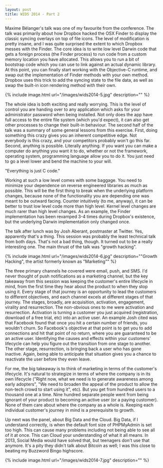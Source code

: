 ```yaml
---
layout: post
title: WIDS 2014 - Part 2
---
```


Maxime Bélanger's talk was one of my favourite from the conference. The talk was primarily about how Dropbox hacked the OSX Finder to display the classic syncing overlays on top of file icons. The level of modification is pretty insane, and I was quite surprised the extent to which Dropbox messes with the Finder. The core idea is to write low level Darwin code that gets a foreign process (the Finder process) to run code from a custom memory location you have allocated. This allows you to run a bit of bootstrap code which you can use to link against an actual dynamic library. At this point, you can finally start working with the Objective-C runtime, and swap out the implementation of Finder methods with your own method. Dropbox uses this trick to add the syncing state to the file data, as well as swap the built-in icon rendering method with their own.

{% include image.html 	url="/images/wids2014-5.jpg" description="" %}

The whole idea is both exciting and really worrying. This is the level of control you are handing over to any application which asks for your administrator password when being installed. Not only does the app have full access to the entire file system (which you'd expect), it can also get other processes to change their built-in behaviour. The second half of the talk was a summary of some general lessons from this exercise. First, doing something this crazy gives you an inherent competitive edge. Not everybody is this crazy, and your competitors probably won't go this far. Second, anything is possible. Literally anything. If you want you can make a computer do anything you want it to do, whether or not the framework, operating system, programming language allow you to do it. You just need to go a level lower and bend the machine to your will.

"Everything is just C code."

Working at such a low level comes with some baggage. You need to minimize your dependence on reverse engineered libraries as much as possible. This will be the first thing to break when the underlying platform changes, because none of the functionality you are depending one was meant to be outward facing. Counter intuitively (to me, anyway), it can be better to trust low level code more than high level. Kernel level changes are much rarer than high level changes. As an example, the Finder implementation has been revamped 3-4 times during Dropbox's existence, but the underlying Darwin implementation only changed once.

The talk after lunch was by Josh Aberant, postmaster at Twitter. Yes, apparently that's a thing. This session was probably the least technical talk from both days. That's not a bad thing, though. It turned out to be a really interesting one. The main thrust of the talk was "growth hacking".

{% include image.html 	url="/images/wids2014-6.jpg" description="\"Growth Hacking\", the artist formerly known as \"Marketing\"" %}

The three primary channels he covered were email, push, and SMS. I'd never thought of push notifications as a marketing channel, but the key takeaway from this session was keeping the customer's entire lifecycle in mind, from the first time they hear about the product to when they stop using it. Every stage of that journey is an opportunity to lead the customers to different objectives, and each channel excels at different stages of that journey. The stages, broadly, are acquisition, activation, engagement, virality and resurrection. The non-obvious ones to me were activation and resurrection. Activation is turning a customer you just acquired (registration, download of a free trial, etc) into an active user. An example Josh cited was that Facebook found that once you hit a certain number of friends, you wouldn't churn. So Facebook's objective at that point is to get you to add connections and hit that point of no return, where you are guaranteed to be an active user. Identifying the causes and effects within your customers' lifecycle can help you figure out the transition from one stage to another. The other stage, resurrection, is bringing back a user who has gone inactive. Again, being able to anticipate that situation gives you a chance to reactivate the user before they even leave.

For me, the big takeaway is to think of marketing in terms of the customer's lifecycle. It's natural to strategize in terms of where the company is in its own lifecycle ("Right now, what we need is to generate awareness among early adopters", "We need to broaden the appeal of the product to allow the non-tech crowd to start using it", etc). But you get from hundred users to a thousand one at a time. Nine hundred separate people went from being ignorant of your product to becoming an active user (or a paying customer). None of them care about where the company as a whole is. Keeping each individual customer's journey in mind is a prerequisite to growth.

Up next was the panel, about Big Data and the Cloud. Big Data, if I understand correctly, is when the default font size of PHPMyAdmin is set too high. This can cause many problems including not being able to see all of it at once. This can Cloud your understanding of what it all means. In 2013, Social Media would have solved that, but teenagers don't use that anymore. It's a pity they didn't talk about Bitcoin as well; I was this close to beating my Buzzword Bingo highscore.

{% include image.html 	url="/images/wids2014-7.jpg" description="" %}
